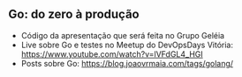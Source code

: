 Go: do zero à produção
----

- Código da apresentação que será feita no Grupo Geléia
- Live sobre Go e testes no Meetup do DevOpsDays Vitória: https://www.youtube.com/watch?v=lVFdGL4_HGI
- Posts sobre Go: https://blog.joaovrmaia.com/tags/golang/
